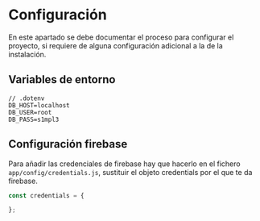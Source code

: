 # Configuración

En este apartado se debe documentar el proceso para configurar el proyecto, si requiere de alguna configuración adicional a la de la instalación.

## Variables de entorno

```
// .dotenv
DB_HOST=localhost
DB_USER=root
DB_PASS=s1mpl3
```

## Configuración firebase

Para añadir las credenciales de firebase hay que hacerlo en el fichero `app/config/credentials.js`, sustituir el objeto credentials por el que te da firebase.

```javascript
const credentials = {

};
```
